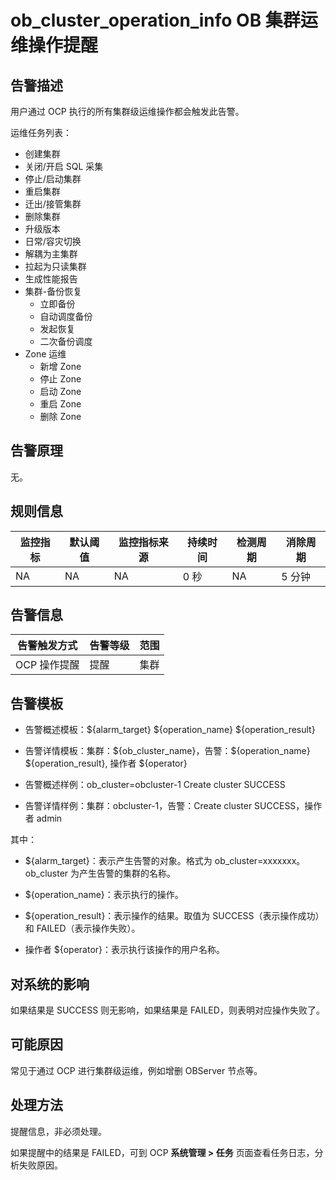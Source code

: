 # ob_cluster_operation_info OB 集群运维操作提醒

## 告警描述

用户通过 OCP 执行的所有集群级运维操作都会触发此告警。

运维任务列表：

* 创建集群
* 关闭/开启 SQL 采集
* 停止/启动集群
* 重启集群
* 迁出/接管集群
* 删除集群
* 升级版本
* 日常/容灾切换
* 解耦为主集群
* 拉起为只读集群
* 生成性能报告
* 集群-备份恢复
  * 立即备份
  * 自动调度备份
  * 发起恢复
  * 二次备份调度
* Zone 运维
  * 新增 Zone
  * 停止 Zone
  * 启动 Zone
  * 重启 Zone
  * 删除 Zone

## 告警原理

无。

## 规则信息

| 监控指标 | 默认阈值 | 监控指标来源 | 持续时间 | 检测周期 | 消除周期 |
| -------- | -------- | ------------ | -------- | -------- | -------- |
| NA       | NA       | NA           | 0 秒     | NA       | 5 分钟   |

## 告警信息

| 告警触发方式 | 告警等级 | 范围 |
| ------------ | -------- | ---- |
| OCP 操作提醒 | 提醒     | 集群 |

## 告警模板

* 告警概述模板：\${alarm_target} \${operation_name} \${operation_result}

* 告警详情模板：集群：\${ob_cluster_name}，告警：\${operation_name} \${operation_result}, 操作者 ${operator}

* 告警概述样例：ob_cluster=obcluster-1 Create cluster SUCCESS

* 告警详情样例：集群：obcluster-1，告警：Create cluster SUCCESS，操作者 admin

其中：

* ${alarm_target}：表示产生告警的对象。格式为 ob_cluster=xxxxxxx。ob_cluster 为产生告警的集群的名称。

* ${operation_name}：表示执行的操作。

* ${operation_result}：表示操作的结果。取值为 SUCCESS（表示操作成功）和 FAILED（表示操作失败）。

* 操作者 ${operator}：表示执行该操作的用户名称。

## 对系统的影响

如果结果是 SUCCESS 则无影响，如果结果是 FAILED，则表明对应操作失败了。

## 可能原因

常见于通过 OCP 进行集群级运维，例如增删 OBServer 节点等。

## 处理方法

提醒信息，非必须处理。

如果提醒中的结果是 FAILED，可到 OCP **系统管理 \> 任务** 页面查看任务日志，分析失败原因。

